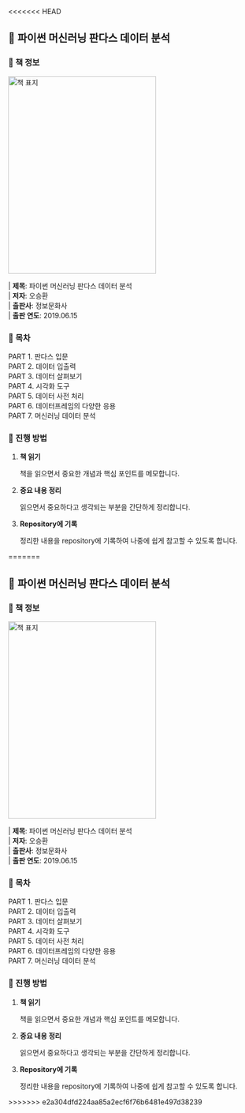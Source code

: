 <<<<<<< HEAD
<h2>📒 파이썬 머신러닝 판다스 데이터 분석</h2>

<h3>📝 책 정보</h3>
<img src="https://github.com/tae2On/Technical_Books_Notes/raw/main/책_표지/Python_Machine_Learning_with_Pandas_Data_Analysis.png" alt="책 표지" style="width: 300px; height: 400px;">

| **제목**: 파이썬 머신러닝 판다스 데이터 분석<br>
| **저자**: 오승환<br>
| **출판사**: 정보문화사<br>
| **출판 연도**: 2019.06.15


<h3>📝 목차</h3>
PART 1. 판다스 입문<br>
PART 2. 데이터 입출력<br>
PART 3. 데이터 살펴보기<br>
PART 4. 시각화 도구<br>
PART 5. 데이터 사전 처리<br> 
PART 6. 데이터프레임의 다양한 응용<br>
PART 7. 머신러닝 데이터 분석

<h3>📝 진행 방법</h3>
<ol>
  <li><strong>책 읽기</strong>  
      <p>책을 읽으면서 중요한 개념과 핵심 포인트를 메모합니다.</p>
  </li>
  <li><strong>중요 내용 정리</strong>  
      <p>읽으면서 중요하다고 생각되는 부분을 간단하게 정리합니다.</p>
  </li>
  <li><strong>Repository에 기록</strong>  
      <p>정리한 내용을 repository에 기록하여 나중에 쉽게 참고할 수 있도록 합니다.</p>
  </li>
</ol>
=======
<h2>📒 파이썬 머신러닝 판다스 데이터 분석</h2>

<h3>📝 책 정보</h3>
<img src="https://github.com/tae2On/Technical_Books_Notes/raw/main/책_표지/Python_Machine_Learning_with_Pandas_Data_Analysis.png" alt="책 표지" style="width: 300px; height: 400px;">

| **제목**: 파이썬 머신러닝 판다스 데이터 분석<br>
| **저자**: 오승환<br>
| **출판사**: 정보문화사<br>
| **출판 연도**: 2019.06.15


<h3>📝 목차</h3>
PART 1. 판다스 입문<br>
PART 2. 데이터 입출력<br>
PART 3. 데이터 살펴보기<br>
PART 4. 시각화 도구<br>
PART 5. 데이터 사전 처리<br> 
PART 6. 데이터프레임의 다양한 응용<br>
PART 7. 머신러닝 데이터 분석

<h3>📝 진행 방법</h3>
<ol>
  <li><strong>책 읽기</strong>  
      <p>책을 읽으면서 중요한 개념과 핵심 포인트를 메모합니다.</p>
  </li>
  <li><strong>중요 내용 정리</strong>  
      <p>읽으면서 중요하다고 생각되는 부분을 간단하게 정리합니다.</p>
  </li>
  <li><strong>Repository에 기록</strong>  
      <p>정리한 내용을 repository에 기록하여 나중에 쉽게 참고할 수 있도록 합니다.</p>
  </li>
</ol>
>>>>>>> e2a304dfd224aa85a2ecf6f76b6481e497d38239
